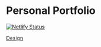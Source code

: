 # Personal Portfolio

[![Netlify Status](https://api.netlify.com/api/v1/badges/dfb4ac41-122b-4bd7-a35b-a142144628f5/deploy-status)](https://app.netlify.com/sites/karolytorok/deploys)

[Design](https://www.figma.com/file/Svxk4lin3x7uh6lYG2Pt2Y/Portfolio?type=design&node-id=0%3A1&mode=design&t=DOGtMiarHA0Ne4ZI-1)

